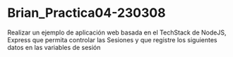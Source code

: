 # Brian_Practica04-230308
Realizar un ejemplo de aplicación web basada en el TechStack de NodeJS, Express que permita controlar las Sesiones y que registre los siguientes datos en las variables de sesión
